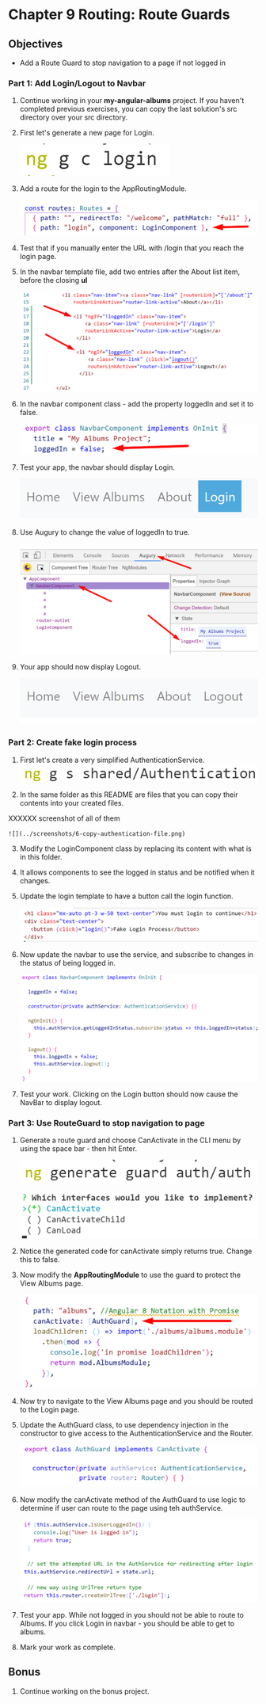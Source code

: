 # Chapter 9 Routing: Route Guards

## Objectives

- Add a Route Guard to stop navigation to a page if not logged in

### **Part 1: Add Login/Logout to Navbar**

1. Continue working in your **my-angular-albums** project. If you haven't completed previous exercises, you can copy the last solution's src directory over your src directory.

1. First let's generate a new page for Login.
   
    ![](../screenshots/6-ng-g-c-login.png)
   
1. Add a route for the login to the AppRoutingModule.

    ![](../screenshots/6-add-login-route.png)

1. Test that if you manually enter the URL with /login that you reach the login page.

1. In the navbar template file, add two entries after the About list item, before the closing **ul**

    ![](../screenshots/6-add-login-logout-navbar.png)

1. In the navbar component class - add the property loggedIn and set it to false.

    ![](../screenshots/6-add-loggedIn.png)
   
2. Test your app, the navbar should display Login.

    ![](../screenshots/6-display-login.png)

3. Use Augury to change the value of loggedIn to true. 

    ![](../screenshots/6-change-loggedIn-augury.png)

1. Your app should now display Logout.

    ![](../screenshots/6-display-logout.png)

 
### **Part 2: Create fake login process**

1. First let's create a very simplified AuthenticationService. 
    ![](../screenshots/6-ng-g-s-authentication.png)
   
  
2. In the same folder as this README are files that you can copy their contents into your created files. 

XXXXXX screenshot of all of them
   
    ![](../screenshots/6-copy-authentication-file.png)


3. Modify the LoginComponent class by replacing its content with what is in this folder.

4. It allows components to see the logged in status and be notified when it changes.
   
5. Update the login template to have a button call the login function. 

    ![](../screenshots/6-fake-login-template.png)

1. Now update the navbar to use the service, and subscribe to changes in the status of being logged in.

    ![](../screenshots/6-navbar-use-of-service.png)

1. Test your work. Clicking on the Login button should now cause the NavBar to display logout.

### **Part 3: Use RouteGuard to stop navigation to page**

1. Generate a route guard and choose CanActivate in the CLI menu by using the space bar - then hit Enter.

    ![](../screenshots/6-ng-g-guard-auth.png)

    ![](../screenshots/6-cli-canactivate.png)

1. Notice the generated code for canActivate simply returns true. Change this to false.
   
1. Now modify the **AppRoutingModule** to use the guard to protect the View Albums page. 

    ![](../screenshots/6-auth-guard-albums.png)

1. Now try to navigate to the View Albums page and you should be routed to the Login page.
   
2. Update the AuthGuard class, to use dependency injection in the constructor to give access to the AuthenticationService and the Router.

    ![](../screenshots/6-dependency-inject.png)

1. Now modify the canActivate method of the AuthGuard to use logic to determine if user can route to the page using teh authService.
   
    ![](../screenshots/6-add-logic-auth-guard.png)

2. Test your app. While not logged in you should not be able to route to Albums. If you click Login in navbar - you should be able to get to albums. 
   
3.  Mark your work as complete.

## Bonus

1. Continue working on the bonus project.